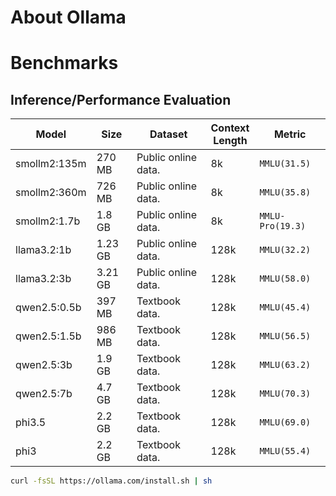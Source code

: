 # About Ollama
# Benchmarks
## Inference/Performance Evaluation

|  Model         | Size        |  Dataset               | Context<br> Length|  Metric           |
|----------------|-------------|------------------------|-------------------|-------------------|
| smollm2:135m   |270 MB  | Public online data.    | 8k                | `MMLU(31.5)`      |
| smollm2:360m   |726 MB  | Public online data.    | 8k                | `MMLU(35.8)`      |
| smollm2:1.7b   |1.8 GB  | Public online data.    | 8k                | `MMLU-Pro(19.3)`  |
| llama3.2:1b    |1.23 GB   | Public online data.    | 128k              | `MMLU(32.2)`      |
| llama3.2:3b    |3.21 GB   | Public online data.    | 128k              | `MMLU(58.0)`      |
| qwen2.5:0.5b   |397 MB  | Textbook data.         | 128k              | `MMLU(45.4)`      |
| qwen2.5:1.5b   |986 MB  | Textbook data.         | 128k              | `MMLU(56.5)`      |
| qwen2.5:3b     |1.9 GB  | Textbook data.         | 128k              | `MMLU(63.2)`      |
| qwen2.5:7b     |4.7 GB  | Textbook data.         | 128k              | `MMLU(70.3)`      |
| phi3.5         |2.2 GB  | Textbook data.         | 128k              | `MMLU(69.0)`      |
| phi3           |2.2 GB  | Textbook data.         | 128k              | `MMLU(55.4)`      |


```bash
curl -fsSL https://ollama.com/install.sh | sh
```
